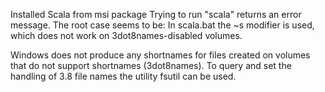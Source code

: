 Installed Scala from msi package
Trying to run "scala" returns an error message.
The root case seems to be: In scala.bat the ~s modifier is used, which does not work on 3dot8names-disabled volumes.

Windows does not produce any shortnames for files created on volumes that do not support shortnames (3dot8names).
To query and set the handling of 3.8 file names the utility fsutil can be used. 


